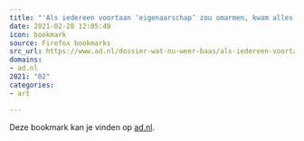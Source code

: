 ```yaml
---
title: "'Als iedereen voortaan ‘eigenaarschap’ zou omarmen, kwam alles goed' | Werk | AD.nl"
date: 2021-02-28 12:05:49
icon: bookmark
source: Firefox bookmarks
src_url: https://www.ad.nl/dossier-wat-nu-weer-baas/als-iedereen-voortaan-eigenaarschap-zou-omarmen-kwam-alles-goed~a481d2cf/?referrer=https%3A%2F%2Fbookmarks.sanderdorigo.nl%2Fbookmarks
domains:
- ad.nl
2021: "02"
categories:
- art

---
```

Deze bookmark kan je vinden op [ad.nl](https://www.ad.nl/dossier-wat-nu-weer-baas/als-iedereen-voortaan-eigenaarschap-zou-omarmen-kwam-alles-goed~a481d2cf/?referrer=https%3A%2F%2Fbookmarks.sanderdorigo.nl%2Fbookmarks).
